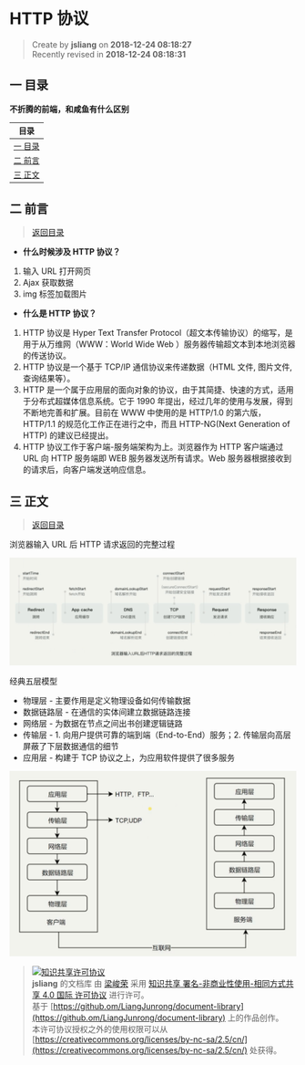 HTTP 协议
===

> Create by **jsliang** on **2018-12-24 08:18:27**  
> Recently revised in **2018-12-24 08:18:31**

## <a name="chapter-one" id="chapter-one">一 目录</a>

**不折腾的前端，和咸鱼有什么区别**

| 目录 |                                                                             
| --- | 
| [一 目录](#chapter-one) | 
| [二 前言](#chapter-two) |
| [三 正文](#chapter-three) |

## <a name="chapter-two" id="chapter-two">二 前言</a>

> [返回目录](#chapter-one)

* **什么时候涉及 HTTP 协议？**

1. 输入 URL 打开网页
2. Ajax 获取数据
3. img 标签加载图片

* **什么是 HTTP 协议？**

1. HTTP 协议是 Hyper Text Transfer Protocol（超文本传输协议）的缩写，是用于从万维网（WWW：World Wide Web ）服务器传输超文本到本地浏览器的传送协议。
2. HTTP 协议是一个基于 TCP/IP 通信协议来传递数据（HTML 文件, 图片文件, 查询结果等）。
3. HTTP 是一个属于应用层的面向对象的协议，由于其简捷、快速的方式，适用于分布式超媒体信息系统。它于 1990 年提出，经过几年的使用与发展，得到不断地完善和扩展。目前在 WWW 中使用的是 HTTP/1.0 的第六版，HTTP/1.1 的规范化工作正在进行之中，而且 HTTP-NG(Next Generation of HTTP) 的建议已经提出。
4. HTTP 协议工作于客户端-服务端架构为上。浏览器作为 HTTP 客户端通过 URL 向 HTTP 服务端即 WEB 服务器发送所有请求。Web 服务器根据接收到的请求后，向客户端发送响应信息。


## <a name="chapter-three" id="chapter-three">三 正文</a>

> [返回目录](#chapter-one)

浏览器输入 URL 后 HTTP 请求返回的完整过程

![图](../../public-repertory/img/other-http-1.png)

经典五层模型

* 物理层 - 主要作用是定义物理设备如何传输数据
* 数据链路层 - 在通信的实体间建立数据链路连接
* 网络层 - 为数据在节点之间出书创建逻辑链路
* 传输层 - 1. 向用户提供可靠的端到端（End-to-End）服务；2. 传输层向高层屏蔽了下层数据通信的细节
* 应用层 - 构建于 TCP 协议之上，为应用软件提供了很多服务

![图](../../public-repertory/img/other-http-2.png)

> [![知识共享许可协议](https://i.creativecommons.org/l/by-nc-sa/4.0/88x31.png)](http://creativecommons.org/licenses/by-nc-sa/4.0/)  
> **jsliang** 的文档库</a> 由 [梁峻荣](https://github.com/LiangJunrong/document-library) 采用 [知识共享 署名-非商业性使用-相同方式共享 4.0 国际 许可协议](http://creativecommons.org/licenses/by-nc-sa/4.0/) 进行许可。  
> 基于 [https://github.om/LiangJunrong/document-library](https://github.om/LiangJunrong/document-library) 上的作品创作。  
> 本许可协议授权之外的使用权限可以从 [https://creativecommons.org/licenses/by-nc-sa/2.5/cn/](https://creativecommons.org/licenses/by-nc-sa/2.5/cn/) 处获得。